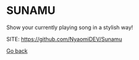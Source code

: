 # SUNAMU
 
 Show your currently playing song in a stylish way!
 
 SITE: https://github.com/NyaomiDEV/Sunamu

 [Go back](https://portable-linux-apps.github.io/apps.html)
